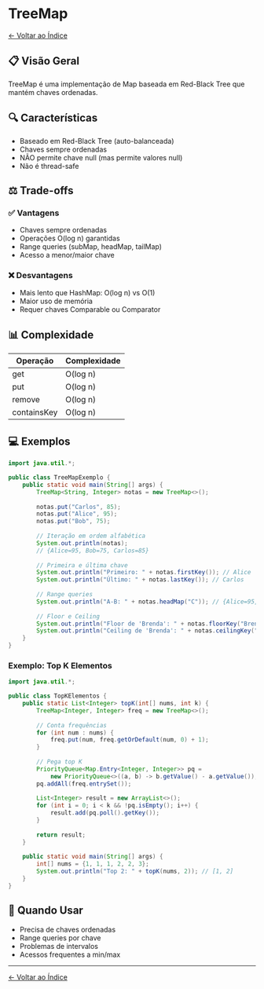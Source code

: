 # TreeMap

[← Voltar ao Índice](../README.md)

## 📋 Visão Geral

TreeMap é uma implementação de Map baseada em Red-Black Tree que mantém chaves ordenadas.

## 🔍 Características

- Baseado em Red-Black Tree (auto-balanceada)
- Chaves sempre ordenadas
- NÃO permite chave null (mas permite valores null)
- Não é thread-safe

## ⚖️ Trade-offs

### ✅ Vantagens
- Chaves sempre ordenadas
- Operações O(log n) garantidas
- Range queries (subMap, headMap, tailMap)
- Acesso a menor/maior chave

### ❌ Desvantagens
- Mais lento que HashMap: O(log n) vs O(1)
- Maior uso de memória
- Requer chaves Comparable ou Comparator

## 📊 Complexidade

| Operação | Complexidade |
|----------|--------------|
| get | O(log n) |
| put | O(log n) |
| remove | O(log n) |
| containsKey | O(log n) |

## 💻 Exemplos

```java
import java.util.*;

public class TreeMapExemplo {
    public static void main(String[] args) {
        TreeMap<String, Integer> notas = new TreeMap<>();
        
        notas.put("Carlos", 85);
        notas.put("Alice", 95);
        notas.put("Bob", 75);
        
        // Iteração em ordem alfabética
        System.out.println(notas);
        // {Alice=95, Bob=75, Carlos=85}
        
        // Primeira e última chave
        System.out.println("Primeiro: " + notas.firstKey()); // Alice
        System.out.println("Último: " + notas.lastKey()); // Carlos
        
        // Range queries
        System.out.println("A-B: " + notas.headMap("C")); // {Alice=95, Bob=75}
        
        // Floor e Ceiling
        System.out.println("Floor de 'Brenda': " + notas.floorKey("Brenda")); // Bob
        System.out.println("Ceiling de 'Brenda': " + notas.ceilingKey("Brenda")); // Carlos
    }
}
```

### Exemplo: Top K Elementos

```java
import java.util.*;

public class TopKElementos {
    public static List<Integer> topK(int[] nums, int k) {
        TreeMap<Integer, Integer> freq = new TreeMap<>();
        
        // Conta frequências
        for (int num : nums) {
            freq.put(num, freq.getOrDefault(num, 0) + 1);
        }
        
        // Pega top K
        PriorityQueue<Map.Entry<Integer, Integer>> pq = 
            new PriorityQueue<>((a, b) -> b.getValue() - a.getValue());
        pq.addAll(freq.entrySet());
        
        List<Integer> result = new ArrayList<>();
        for (int i = 0; i < k && !pq.isEmpty(); i++) {
            result.add(pq.poll().getKey());
        }
        
        return result;
    }
    
    public static void main(String[] args) {
        int[] nums = {1, 1, 1, 2, 2, 3};
        System.out.println("Top 2: " + topK(nums, 2)); // [1, 2]
    }
}
```

## 🎯 Quando Usar

- Precisa de chaves ordenadas
- Range queries por chave
- Problemas de intervalos
- Acessos frequentes a min/max

---

[← Voltar ao Índice](../README.md)
